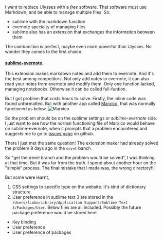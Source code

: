 I want to replace Ulysses with a _free_ software. That software must use Markdown, and be able to manage multiple files. 
So:
- sublime with the markdown function
- evernote specialty of managing files
- sublime also has an extension that exchanges the information between them

The combanition is perfect, maybe even more powerful than Ulysses. No wonder they comes to the first choice.

#### [sublime-evernote](https://github.com/bordaigorl/sublime-evernote).
This extension makes markdown notes and add them to evernote. And it's the best among competitors. Not only add notes to evernote, it can also read your notes from evernote and modify them. Only one function lacked, managing notebooks. Otherwise it can be called full-funtion.

But I got problem that costs hours to solve. Firstly, the inline code was found unformatted. But with another app called [Marxico](http://marxi.co/), that was normally functioned as below.
![Marxico](http://i.imgur.com/xABr0T4.png)

So the problem should be on the sublime settings or _sublime-evernote_ side. I just want to see how the normal functioning file of Marxico would behave on sublime-evernote, when it prompts that a problem encountered and suggests me to go to [issues page](https://github.com/bordaigorl/sublime-evernote/issues) on github.

There I just met the same question! The extension maker had already solved the problem 8 days ago in the `devel` banch.

So "get the devel branch and the problem would be solved", I was thinking at that time. But it was far from the truth. I spend about another hour on the "simple" process. The final mistake that I made was, the wrong directory!!!

But some were learnt,
1. CSS settings to specific type on the website. It's kind of dictionary structure.
2. User preference in sublime text 3 are stored in the `/Users/liubo/Library/Application Support/Sublime Text 3/Packages/User`. Below files are all included. Possibly the future package preference would be stored here.
  * Key binding
  * User preference
  * User preference of packages












